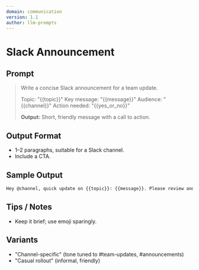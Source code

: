 ```yaml
---
domain: communication
version: 1.1
author: llm-prompts
---
```


# Slack Announcement

## Prompt
> Write a concise Slack announcement for a team update.
>
> Topic: "{{topic}}"
> Key message: "{{message}}"
> Audience: "{{channel}}"
> Action needed: "{{yes_or_no}}"
>
> **Output:** Short, friendly message with a call to action.

## Output Format
- 1–2 paragraphs, suitable for a Slack channel.
- Include a CTA.

## Sample Output
```markdown
Hey @channel, quick update on {{topic}}: {{message}}. Please review and share your thoughts in the thread.
```

## Tips / Notes
- Keep it brief; use emoji sparingly.

## Variants
- "Channel-specific" (tone tuned to #team-updates, #announcements)
- "Casual rollout" (informal, friendly)
